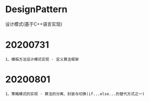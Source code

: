 # DesignPattern
设计模式(基于C++语言实现)

# 20200731
	1、模板方法设计模式实现 - 定义算法框架

# 20200801
	1、策略模式的实现 - 算法的分离、封装与切换(if...else...的替代方式之一)
